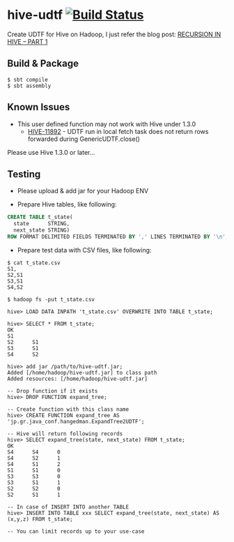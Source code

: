 # hive-udtf [![Build Status](https://travis-ci.org/Hiroyuki-Nagata/hive-udtf.svg?branch=master)](https://travis-ci.org/Hiroyuki-Nagata/hive-udtf)

Create UDTF for Hive on Hadoop, I just refer the blog post: [RECURSION IN HIVE – PART 1](https://www.pythian.com/blog/recursion-in-hive/)

## Build & Package

```
$ sbt compile
$ sbt assembly
```

## Known Issues

* This user defined function may not work with Hive under 1.3.0
  * [HIVE-11892](https://issues.apache.org/jira/browse/HIVE-11892) - UDTF run in local fetch task does not return rows forwarded during GenericUDTF.close()

Please use Hive 1.3.0 or later...

## Testing

* Please upload & add jar for your Hadoop ENV

* Prepare Hive tables, like following:

```sql
CREATE TABLE t_state(
  state      STRING,
  next_state STRING)
ROW FORMAT DELIMITED FIELDS TERMINATED BY ',' LINES TERMINATED BY '\n';
```

* Prepare test data with CSV files, like following:

```
$ cat t_state.csv
S1,
S2,S1
S3,S1
S4,S2

$ hadoop fs -put t_state.csv

hive> LOAD DATA INPATH 't_state.csv' OVERWRITE INTO TABLE t_state;

hive> SELECT * FROM t_state;
OK
S1
S2      S1
S3      S1
S4      S2

hive> add jar /path/to/hive-udtf.jar;
Added [/home/hadoop/hive-udtf.jar] to class path
Added resources: [/home/hadoop/hive-udtf.jar]

-- Drop function if it exists
hive> DROP FUNCTION expand_tree;

-- Create function with this class name
hive> CREATE FUNCTION expand_tree AS 'jp.gr.java_conf.hangedman.ExpandTree2UDTF';

-- Hive will return following records
hive> SELECT expand_tree(state, next_state) FROM t_state;
OK
S4      S4      0
S4      S2      1
S4      S1      2
S1      S1      0
S3      S3      0
S3      S1      1
S2      S2      0
S2      S1      1

-- In case of INSERT INTO another TABLE
hive> INSERT INTO TABLE xxx SELECT expand_tree(state, next_state) AS (x,y,z) FROM t_state;

-- You can limit records up to your use-case

```
